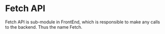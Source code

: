 # Fetch API

Fetch API is sub-module in FrontEnd, which is responsible to make any calls to the backend. Thus the name Fetch.
